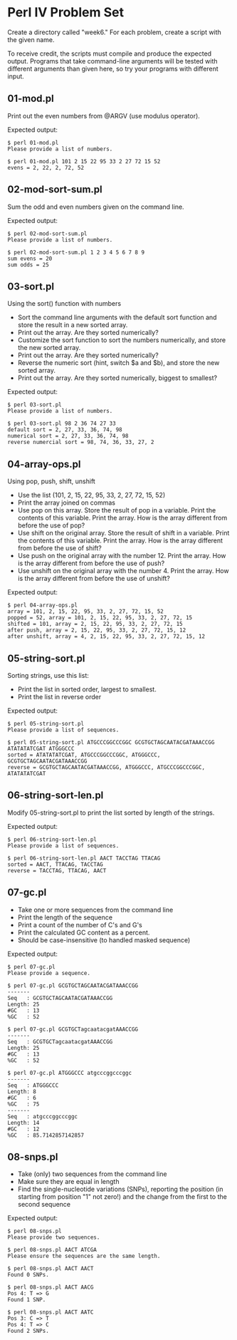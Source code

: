 # Perl IV Problem Set

Create a directory called "week6."  For each problem, create a script
with the given name.

To receive credit, the scripts must compile and produce the expected 
output.  Programs that take command-line arguments will be tested 
with different arguments than given here, so try your programs with 
different input.

## 01-mod.pl

Print out the even numbers from @ARGV (use modulus operator).

Expected output:

    $ perl 01-mod.pl
    Please provide a list of numbers.

    $ perl 01-mod.pl 101 2 15 22 95 33 2 27 72 15 52
    evens = 2, 22, 2, 72, 52

## 02-mod-sort-sum.pl

Sum the odd and even numbers given on the command line. 

Expected output:

    $ perl 02-mod-sort-sum.pl
    Please provide a list of numbers.

    $ perl 02-mod-sort-sum.pl 1 2 3 4 5 6 7 8 9
    sum evens = 20
    sum odds = 25

## 03-sort.pl

Using the sort() function with numbers

- Sort the command line arguments with the default sort function and 
  store the result in a new sorted array.
- Print out the array. Are they sorted numerically?
- Customize the sort function to sort the numbers numerically, 
  and store the new sorted array.
- Print out the array. Are they sorted numerically?
- Reverse the numeric sort (hint, switch $a and $b), and 
  store the new sorted array.
- Print out the array. Are they sorted numerically, biggest to smallest?

Expected output:

    $ perl 03-sort.pl
    Please provide a list of numbers.

    $ perl 03-sort.pl 98 2 36 74 27 33
    default sort = 2, 27, 33, 36, 74, 98
    numerical sort = 2, 27, 33, 36, 74, 98
    reverse numercial sort = 98, 74, 36, 33, 27, 2

## 04-array-ops.pl

Using pop, push, shift, unshift 

- Use the list (101, 2, 15, 22, 95, 33, 2, 27, 72, 15, 52)
- Print the array joined on commas
- Use pop on this array. Store the result of pop in a variable.
  Print the contents of this variable. Print the array. How is the
  array different from before the use of pop?
- Use shift on the original array. Store the result of shift in a
  variable. Print the contents of this variable. Print the array.
  How is the array different from before the use of shift?
- Use push on the original array with the number 12. Print the
  array. How is the array different from before the use of push?
- Use unshift on the original array with the number 4. Print the
  array. How is the array different from before the use of
  unshift?

Expected output:

    $ perl 04-array-ops.pl
    array = 101, 2, 15, 22, 95, 33, 2, 27, 72, 15, 52
    popped = 52, array = 101, 2, 15, 22, 95, 33, 2, 27, 72, 15
    shifted = 101, array = 2, 15, 22, 95, 33, 2, 27, 72, 15
    after push, array = 2, 15, 22, 95, 33, 2, 27, 72, 15, 12
    after unshift, array = 4, 2, 15, 22, 95, 33, 2, 27, 72, 15, 12

## 05-string-sort.pl
Sorting strings, use this list: 

- Print the list in sorted order, largest to smallest.
- Print the list in reverse order 

Expected output:

    $ perl 05-string-sort.pl
    Please provide a list of sequences.

    $ perl 05-string-sort.pl ATGCCCGGCCCGGC GCGTGCTAGCAATACGATAAACCGG ATATATATCGAT ATGGGCCC
    sorted = ATATATATCGAT, ATGCCCGGCCCGGC, ATGGGCCC, GCGTGCTAGCAATACGATAAACCGG
    reverse = GCGTGCTAGCAATACGATAAACCGG, ATGGGCCC, ATGCCCGGCCCGGC, ATATATATCGAT

## 06-string-sort-len.pl

Modify 05-string-sort.pl to print the list sorted by length of 
the strings.

Expected output:

    $ perl 06-string-sort-len.pl
    Please provide a list of sequences.

    $ perl 06-string-sort-len.pl AACT TACCTAG TTACAG
    sorted = AACT, TTACAG, TACCTAG
    reverse = TACCTAG, TTACAG, AACT

## 07-gc.pl

- Take one or more sequences from the command line
- Print the length of the sequence
- Print a count of the number of C's and G's
- Print the calculated GC content as a percent.
- Should be case-insensitive (to handled masked sequence)

Expected output:

    $ perl 07-gc.pl
    Please provide a sequence.

    $ perl 07-gc.pl GCGTGCTAGCAATACGATAAACCGG
    -------
    Seq   : GCGTGCTAGCAATACGATAAACCGG
    Length: 25
    #GC   : 13
    %GC   : 52

    $ perl 07-gc.pl GCGTGCTagcaatacgatAAACCGG
    -------
    Seq   : GCGTGCTagcaatacgatAAACCGG
    Length: 25
    #GC   : 13
    %GC   : 52

    $ perl 07-gc.pl ATGGGCCC atgcccggcccggc
    -------
    Seq   : ATGGGCCC
    Length: 8
    #GC   : 6
    %GC   : 75
    -------
    Seq   : atgcccggcccggc
    Length: 14
    #GC   : 12
    %GC   : 85.7142857142857

## 08-snps.pl

- Take (only) two sequences from the command line 
- Make sure they are equal in length
- Find the single-nucleotide variations (SNPs), reporting the position
  (in starting from position "1" not zero!) and the change from the 
  first to the second sequence

Expected output:

    $ perl 08-snps.pl
    Please provide two sequences.

    $ perl 08-snps.pl AACT ATCGA
    Please ensure the sequences are the same length.

    $ perl 08-snps.pl AACT AACT
    Found 0 SNPs.

    $ perl 08-snps.pl AACT AACG
    Pos 4: T => G
    Found 1 SNP.

    $ perl 08-snps.pl AACT AATC
    Pos 3: C => T
    Pos 4: T => C
    Found 2 SNPs.
